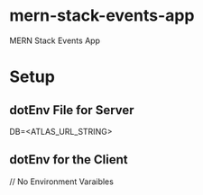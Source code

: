 # mern-stack-events-app

MERN Stack Events App

# Setup

## dotEnv File for Server

DB=<ATLAS_URL_STRING>

## dotEnv for the Client

// No Environment Varaibles
